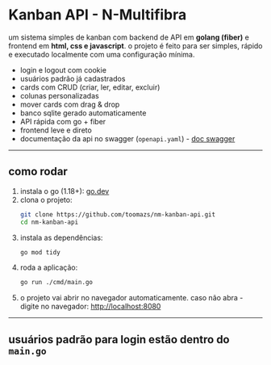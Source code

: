 
# Kanban API -  N-Multifibra

um sistema simples de kanban com backend de API em **golang (fiber)** e frontend em **html, css e javascript**. o projeto é feito para ser simples, rápido e executado localmente com uma configuração mínima.

- login e logout com cookie
- usuários padrão já cadastrados
- cards com CRUD (criar, ler, editar, excluir)
- colunas personalizadas
- mover cards com drag & drop
- banco sqlite gerado automaticamente
- API rápida com go + fiber
- frontend leve e direto
- documentação da api no swagger (`openapi.yaml`) - [doc swagger](https://app.swaggerhub.com/apis-docs/tomazinc/n-multifibra_kanban_api/1.0.0)

---

## como rodar

1. instala o go (1.18+): [go.dev](https://go.dev/doc/install)
2. clona o projeto:
   ```bash
   git clone https://github.com/toomazs/nm-kanban-api.git
   cd nm-kanban-api
   ```
3. instala as dependências:
   ```bash
   go mod tidy
   ```
4. roda a aplicação:
   ```bash
   go run ./cmd/main.go
   ```
5. o projeto vai abrir no navegador automaticamente. caso não abra - digite no navegador: [http://localhost:8080](http://localhost:8080)

---

## usuários padrão para login estão dentro do `main.go`
